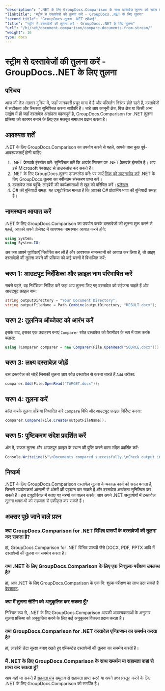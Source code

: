 ```yaml
---
"description": ".NET के लिए GroupDocs.Comparison के साथ दस्तावेज़ तुलना को सरल बनाएं। दस्तावेज़ों की तुलना आसानी से करें और फाइलों में सटीकता सुनिश्चित करें।"
"linktitle": "स्ट्रीम से दस्तावेजों की तुलना करें - GroupDocs..NET के लिए तुलना"
"second_title": "GroupDocs.तुलना .NET एपीआई"
"title": "स्ट्रीम से दस्तावेजों की तुलना करें - GroupDocs..NET के लिए तुलना"
"url": "/hi/net/document-comparison/compare-documents-from-stream/"
"weight": 16
type: docs
---
```

# स्ट्रीम से दस्तावेजों की तुलना करें - GroupDocs..NET के लिए तुलना

## परिचय
आज की तेज़-रफ़्तार दुनिया में, जहाँ जानकारी प्रचुर मात्रा में है और परिवर्तन निरंतर होते रहते हैं, दस्तावेज़ों में सटीकता और स्थिरता सुनिश्चित करना सर्वोपरि है। चाहे आप कानूनी क्षेत्र, वित्त क्षेत्र या किसी अन्य उद्योग में हों जहाँ दस्तावेज़ अखंडता महत्वपूर्ण है, GroupDocs.Comparison for .NET तुलना प्रक्रिया को कारगर बनाने के लिए एक मज़बूत समाधान प्रदान करता है।
## आवश्यक शर्तें
.NET के लिए GroupDocs.Comparison का उपयोग करने से पहले, आपके पास कुछ पूर्व-आवश्यकताएँ होनी चाहिए:
1. .NET फ्रेमवर्क इंस्टॉल करें: सुनिश्चित करें कि आपके सिस्टम पर .NET फ्रेमवर्क इंस्टॉल है। आप इसे Microsoft वेबसाइट से डाउनलोड कर सकते हैं।
2. .NET के लिए GroupDocs.तुलना डाउनलोड करें: पर जाएँ [लिंक को डाउनलोड करें](https://releases.groupdocs.com/comparison/net/) .NET के लिए GroupDocs.तुलना का नवीनतम संस्करण प्राप्त करें।
3. दस्तावेज़ तक पहुँचें: लाइब्रेरी की कार्यक्षमताओं से खुद को परिचित करें। [प्रलेखन](https://tutorials.groupdocs.com/comparison/net/).
4. C# की बुनियादी समझ: यह ट्यूटोरियल मानता है कि आपको C# प्रोग्रामिंग भाषा की बुनियादी समझ है।

## नामस्थान आयात करें
.NET के लिए GroupDocs.Comparison का उपयोग करके दस्तावेज़ों की तुलना शुरू करने से पहले, आपको अपने प्रोजेक्ट में आवश्यक नामस्थान आयात करने होंगे:
```csharp
using System;
using System.IO;
```
अब जब आपने पूर्वापेक्षाएँ निर्धारित कर ली हैं और आवश्यक नामस्थानों को आयात कर लिया है, तो आइए दस्तावेज़ों की तुलना करने की प्रक्रिया को कई चरणों में विभाजित करें:
## चरण 1: आउटपुट निर्देशिका और फ़ाइल नाम परिभाषित करें
सबसे पहले, वह निर्देशिका निर्दिष्ट करें जहां आप तुलना किए गए दस्तावेज़ को सहेजना चाहते हैं और आउटपुट फ़ाइल नाम:
```csharp
string outputDirectory = "Your Document Directory";
string outputFileName = Path.Combine(outputDirectory, "RESULT.docx");
```
## चरण 2: तुलनित्र ऑब्जेक्ट को आरंभ करें
इसके बाद, इसका एक उदाहरण बनाएं `Comparer` स्रोत दस्तावेज़ को पैरामीटर के रूप में पास करके क्लास:
```csharp
using (Comparer comparer = new Comparer(File.OpenRead("SOURCE.docx")))
```
## चरण 3: लक्ष्य दस्तावेज़ जोड़ें
उस दस्तावेज़ को जोड़ें जिसकी तुलना आप स्रोत दस्तावेज़ से करना चाहते हैं `Add` तरीका:
```csharp
comparer.Add(File.OpenRead("TARGET.docx"));
```
## चरण 4: तुलना करें
कॉल करके तुलना प्रक्रिया निष्पादित करें `Compare` विधि और आउटपुट फ़ाइल निर्दिष्ट करना:
```csharp
comparer.Compare(File.Create(outputFileName));
```
## चरण 5: पुष्टिकरण संदेश प्रदर्शित करें
अंत में, सफल तुलना और आउटपुट फ़ाइल के स्थान की पुष्टि करने वाला संदेश प्रदर्शित करें:
```csharp
Console.WriteLine($"\nDocuments compared successfully.\nCheck output in {outputDirectory}.");
```

## निष्कर्ष
.NET के लिए GroupDocs.Comparison दस्तावेज़ तुलना के थकाऊ कार्य को सरल बनाता है, जिससे उपयोगकर्ता आसानी से अंतरों की पहचान कर सकते हैं और दस्तावेज़ अखंडता सुनिश्चित कर सकते हैं। इस ट्यूटोरियल में बताए गए चरणों का पालन करके, आप अपने .NET अनुप्रयोगों में दस्तावेज़ तुलना क्षमताओं को सहजता से एकीकृत कर सकते हैं।
## अक्सर पूछे जाने वाले प्रश्न
### क्या GroupDocs.Comparison for .NET विभिन्न प्रारूपों के दस्तावेजों की तुलना कर सकता है?
हां, GroupDocs.Comparison for .NET विभिन्न प्रारूपों जैसे DOCX, PDF, PPTX आदि में दस्तावेजों की तुलना का समर्थन करता है।
### क्या .NET के लिए GroupDocs.Comparison के लिए एक निःशुल्क परीक्षण उपलब्ध है?
हां, आप .NET के लिए GroupDocs.Comparison के एक नि: शुल्क परीक्षण का लाभ उठा सकते हैं [वेबसाइट](https://releases.groupdocs.com/).
### क्या मैं तुलना सेटिंग को अनुकूलित कर सकता हूँ?
निश्चित रूप से, .NET के लिए GroupDocs.Comparison आपकी आवश्यकताओं के अनुसार तुलना प्रक्रिया को अनुकूलित करने के लिए कई अनुकूलन विकल्प प्रदान करता है।
### क्या GroupDocs.Comparison for .NET दस्तावेज़ एन्क्रिप्शन का समर्थन करता है?
हां, लाइब्रेरी डेटा सुरक्षा बनाए रखते हुए एन्क्रिप्टेड दस्तावेजों की तुलना का समर्थन करती है।
### मैं .NET के लिए GroupDocs.Comparison के साथ समर्थन या सहायता कहां से प्राप्त कर सकता हूं?
आप यहां जा सकते हैं [सहयता मंच](https://forum.groupdocs.com/c/comparison/12) समुदाय से सहायता प्राप्त करने या अपने प्रश्न प्रस्तुत करने के लिए .NET के लिए GroupDocs.Comparison को समर्पित है।